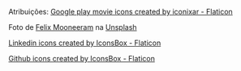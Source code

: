 Atribuições:
<a href="https://www.flaticon.com/free-icons/google-play-movie" title="google play movie icons">Google play movie icons created by iconixar - Flaticon</a>

Foto de <a href="https://unsplash.com/es/@felixmooneeram?utm_source=unsplash&utm_medium=referral&utm_content=creditCopyText">Felix Mooneeram</a> na <a href="https://unsplash.com/pt-br/fotografias/evlkOfkQ5rE?utm_source=unsplash&utm_medium=referral&utm_content=creditCopyText">Unsplash</a>

<a href="https://www.flaticon.com/free-icons/linkedin" title="linkedin icons">Linkedin icons created by IconsBox - Flaticon</a>

<a href="https://www.flaticon.com/free-icons/github" title="github icons">Github icons created by IconsBox - Flaticon</a>
